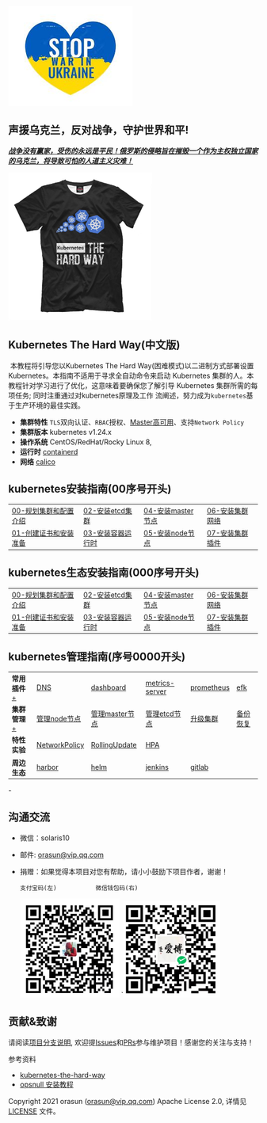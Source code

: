 <img alt="kubeasz-logo"  src="pics/ukraine.jpg">

##                   声援乌克兰，反对战争，守护世界和平! 

***<u>战争没有赢家，受伤的永远是平民！俄罗斯的侵略旨在摧毁一个作为主权独立国家的乌克兰，将导致可怕的人道主义灾难！</u>***

<img alt="kubeasz-logo" width="290" height="300" src="pics/k8shardway.jpg">

## Kubernetes The Hard Way(中文版)

​     本教程将引导您以Kubernetes The Hard Way(困难模式)以二进制方式部署设置 Kubernetes。本指南不适用于寻求全自动命令来启动 Kubernetes 集群的人。本教程针对学习进行了优化，这意味着要确保您了解引导 Kubernetes 集群所需的每项任务; 同时注重通过对kubernetes原理及工作 流阐述，努力成为`kubernetes`基于生产环境的最佳实践。

- **集群特性** `TLS`双向认证、`RBAC`授权、[Master高可用](docs/setup/00-planning_and_overall_intro.md#ha-architecture)、支持`Network Policy`
- **集群版本** kubernetes v1.24.x
- **操作系统** CentOS/RedHat/Rocky Linux 8,
- **运行时** [containerd](docs/setup/03-container_runtime.md) 
- **网络** [calico](docs/setup/network-plugin/calico.md)



## kubernetes安装指南(00序号开头)

<table border="0">
    <tr>
        <td><a href="docs/setup/00-planning_and_overall_intro.md">00-规划集群和配置介绍</a></td>
        <td><a href="docs/setup/02-install_etcd.md">02-安装etcd集群</a></td>
        <td><a href="docs/setup/04-install_kube_master.md">04-安装master节点</a></td>
        <td><a href="docs/setup/06-install_network_plugin.md">06-安装集群网络</a></td>
    </tr>
    <tr>
        <td><a href="docs/setup/01-CA_and_prerequisite.md">01-创建证书和安装准备</a></td>
        <td><a href="docs/setup/03-container_runtime.md">03-安装容器运行时</a></td>
        <td><a href="docs/setup/05-install_kube_node.md">05-安装node节点</a></td>
        <td><a href="docs/setup/07-install_cluster_addon.md">07-安装集群插件</a></td>
    </tr>
</table>


## kubernetes生态安装指南(000序号开头)

<table border="0">
    <tr>
        <td><a href="docs/setup/00-planning_and_overall_intro.md">00-规划集群和配置介绍</a></td>
        <td><a href="docs/setup/02-install_etcd.md">02-安装etcd集群</a></td>
        <td><a href="docs/setup/04-install_kube_master.md">04-安装master节点</a></td>
        <td><a href="docs/setup/06-install_network_plugin.md">06-安装集群网络</a></td>
    </tr>
    <tr>
        <td><a href="docs/setup/01-CA_and_prerequisite.md">01-创建证书和安装准备</a></td>
        <td><a href="docs/setup/03-container_runtime.md">03-安装容器运行时</a></td>
        <td><a href="docs/setup/05-install_kube_node.md">05-安装node节点</a></td>
        <td><a href="docs/setup/07-install_cluster_addon.md">07-安装集群插件</a></td>
    </tr>
</table>



## kubernetes管理指南(序号0000开头)

<table border="0">
    <tr>
        <td><strong>常用插件</strong><a href="docs/guide/index.md">+</a></td>
        <td><a href="docs/guide/kubedns.md">DNS</a></td>
        <td><a href="docs/guide/dashboard.md">dashboard</a></td>
        <td><a href="docs/guide/metrics-server.md">metrics-server</a></td>
        <td><a href="docs/guide/prometheus.md">prometheus</a></td>
        <td><a href="docs/guide/efk.md">efk</a></td>
    </tr>
    <tr>
        <td><strong>集群管理</strong><a href="docs/op/op-index.md">+</a></td>
        <td><a href="docs/op/op-node.md">管理node节点</a></td>
        <td><a href="docs/op/op-master.md">管理master节点</a></td>
        <td><a href="docs/op/op-etcd.md">管理etcd节点</a></td>
        <td><a href="docs/op/upgrade.md">升级集群</a></td>
        <td><a href="docs/op/cluster_restore.md">备份恢复</a></td>
    </tr>
    <tr>
        <td><strong>特性实验</strong></td>
        <td><a href="docs/guide/networkpolicy.md">NetworkPolicy</a></td>
        <td><a href="docs/guide/rollingupdateWithZeroDowntime.md">RollingUpdate</a></td>
        <td><a href="docs/guide/hpa.md">HPA</a></td>
        <td><a href=""></a></td>
        <td><a href=""></a></td>
    </tr>
    <tr>
        <td><strong>周边生态</strong></td>
        <td><a href="docs/guide/harbor.md">harbor</a></td>
        <td><a href="docs/guide/helm.md">helm</a></td>
        <td><a href="docs/guide/jenkins.md">jenkins</a></td>
        <td><a href="docs/guide/gitlab/readme.md">gitlab</a></td>
        <td><a href=""></a></td>
    </tr>
</table>
- 

## 沟通交流

- 微信：solaris10

- 邮件: orasun@vip.qq.com

- 捐赠：如果觉得本项目对您有帮助，请小小鼓励下项目作者，谢谢！

      支付宝码(左)           微信钱包码(右)

  <img src="pics/alipay.jpg" alt="支付宝" width="200" height="200" /> `<img src="pics/wxpay.jpg" alt="微信钱包" width="195" height="195" />

## 贡献&致谢

请阅读[项目分支说明](docs/mixes/branch.md), 欢迎提[Issues](https://github.com/easzlab/kubeasz/issues)和[PRs](docs/mixes/HowToContribute.md)参与维护项目！感谢您的关注与支持！

参考资料

- [kubernetes-the-hard-way](https://github.com/kelseyhightower/kubernetes-the-hard-way)
- [opsnull 安装教程](https://github.com/opsnull/follow-me-install-kubernetes-cluster)



Copyright 2021 orasun (orasun@vip.qq.com) Apache License 2.0, 详情见 [LICENSE](docs/mixes/LICENSE) 文件。
